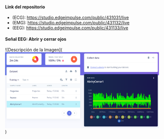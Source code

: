 

#### Link del repositorio 
- (ECG): https://studio.edgeimpulse.com/public/431031/live
- (EMG): https://studio.edgeimpulse.com/public/431132/live
- (EEG): https://studio.edgeimpulse.com/public/431133/live

#### Señal EEG: Abrir y cerrar ojos

![Descripción de la Imagen](<img src="EI - Isabel/EEG_AbrirYCerrar.png" alt="Imagen 15" style="width:1800px; height:250px;"></td>)
